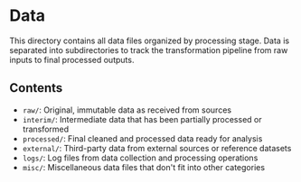 # Data

This directory contains all data files organized by processing stage.
Data is separated into subdirectories to track the transformation pipeline from raw inputs to final processed outputs.

## Contents

- `raw/`: Original, immutable data as received from sources
- `interim/`: Intermediate data that has been partially processed or transformed
- `processed/`: Final cleaned and processed data ready for analysis
- `external/`: Third-party data from external sources or reference datasets
- `logs/`: Log files from data collection and processing operations
- `misc/`: Miscellaneous data files that don't fit into other categories
